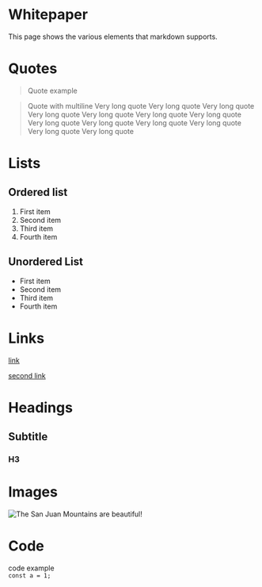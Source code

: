 # Whitepaper

This page shows the various elements that markdown supports.

# Quotes

> Quote example

> Quote with multiline Very long quote Very long quote Very long quote Very long quote Very long quote Very long quote Very long quote Very long quote Very long quote Very long quote Very long quote Very long quote Very long quote

# Lists

## Ordered list
1. First item
2. Second item
3. Third item
4. Fourth item

## Unordered List
* First item
* Second item
* Third item
* Fourth item

# Links

[link](https://www.example.com/my%20great%20page)

[second link](https://www.example.com/my%20great%20page)

# Headings

## Subtitle
### H3

# Images

![The San Juan Mountains are beautiful!](https://www.markdownguide.org/assets/images/san-juan-mountains.jpg "San Juan Mountains")

# Code

code example  
`const a = 1;`
